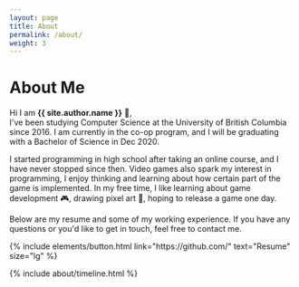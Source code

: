 ```yaml
---
layout: page
title: About
permalink: /about/
weight: 3
---
```


# **About Me**

Hi I am **{{ site.author.name }}** :wave:,<br>
I've been studying Computer Science at the University of British Columbia since 2016. I am currently in the co-op program, and I will be graduating with a Bachelor of Science in Dec 2020.

I started programming in high school after taking an online course, and I have never stopped since then. Video games also spark my interest in programming, I enjoy thinking and learning about how certain part of the game is implemented. In my free time, I like learning about game development :video_game:, drawing pixel art :art:, hoping to release a game one day.

Below are my resume and some of my working experience. If you have any questions or you'd like to get in touch, feel free to contact me.

<p class="text-center">
{% include elements/button.html link="https://github.com/" text="Resume" size="lg" %}
</p>

<div class="row">
{% include about/timeline.html %}
</div>